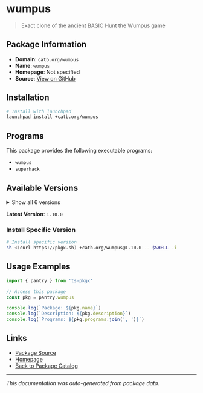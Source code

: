 # wumpus

> Exact clone of the ancient BASIC Hunt the Wumpus game

## Package Information

- **Domain**: `catb.org/wumpus`
- **Name**: `wumpus`
- **Homepage**: Not specified
- **Source**: [View on GitHub](https://github.com/pkgxdev/pantry/tree/main/projects/catb.org/wumpus/package.yml)

## Installation

```bash
# Install with launchpad
launchpad install +catb.org/wumpus
```

## Programs

This package provides the following executable programs:

- `wumpus`
- `superhack`

## Available Versions

<details>
<summary>Show all 6 versions</summary>

- `1.10.0`, `1.9.0`, `1.8.0`, `1.6.0`, `1.5.0`
- `1.4.0`

</details>

**Latest Version**: `1.10.0`

### Install Specific Version

```bash
# Install specific version
sh <(curl https://pkgx.sh) +catb.org/wumpus@1.10.0 -- $SHELL -i
```

## Usage Examples

```typescript
import { pantry } from 'ts-pkgx'

// Access this package
const pkg = pantry.wumpus

console.log(`Package: ${pkg.name}`)
console.log(`Description: ${pkg.description}`)
console.log(`Programs: ${pkg.programs.join(', ')}`)
```

## Links

- [Package Source](https://github.com/pkgxdev/pantry/tree/main/projects/catb.org/wumpus/package.yml)
- [Homepage](#)
- [Back to Package Catalog](../package-catalog.md)

---

*This documentation was auto-generated from package data.*

